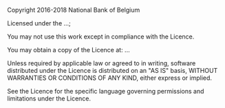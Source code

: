 Copyright 2016-2018 National Bank of Belgium

Licensed under the ...;

You may not use this work except in compliance with the Licence.

You may obtain a copy of the Licence at: ...

Unless required by applicable law or agreed to in writing, software distributed under the Licence is distributed on an "AS IS" basis, WITHOUT WARRANTIES OR CONDITIONS OF ANY KIND, either express or implied.

See the Licence for the specific language governing permissions and limitations under the Licence.
